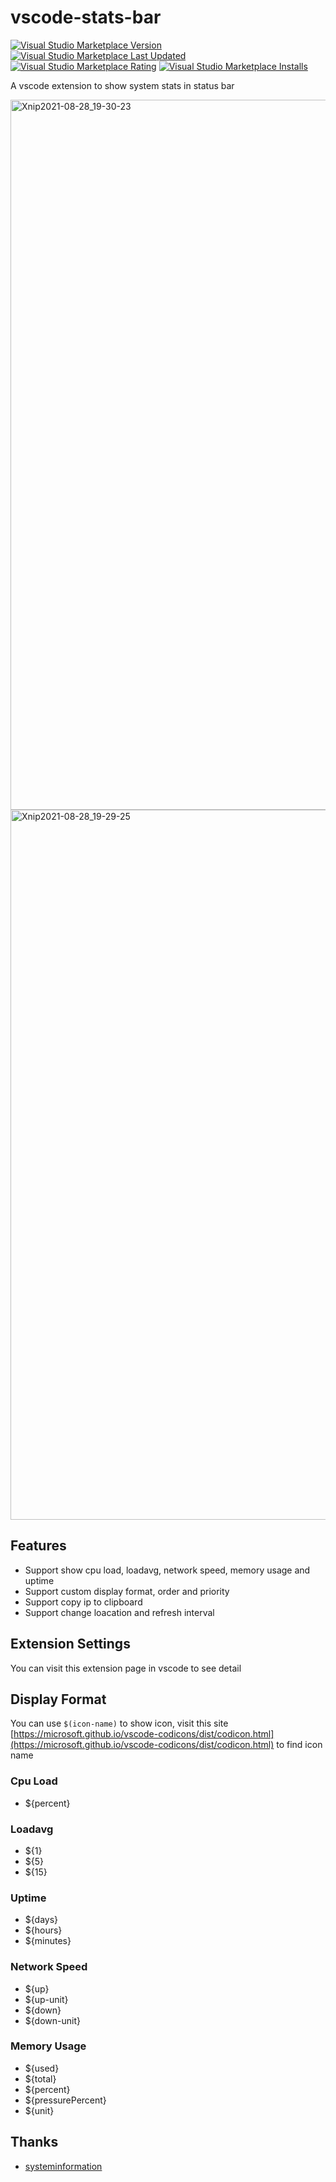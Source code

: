 # vscode-stats-bar

[![Visual Studio Marketplace Version](https://img.shields.io/visual-studio-marketplace/v/njzy.stats-bar)](https://marketplace.visualstudio.com/items?itemName=njzy.stats-bar)
[![Visual Studio Marketplace Last Updated](https://img.shields.io/visual-studio-marketplace/last-updated/njzy.stats-bar)](https://marketplace.visualstudio.com/items?itemName=njzy.stats-bar)
[![Visual Studio Marketplace Rating](https://img.shields.io/visual-studio-marketplace/r/njzy.stats-bar)](https://marketplace.visualstudio.com/items?itemName=njzy.stats-bar)
[![Visual Studio Marketplace Installs](https://img.shields.io/visual-studio-marketplace/i/njzy.stats-bar)](https://marketplace.visualstudio.com/items?itemName=njzy.stats-bar)

A vscode extension to show system stats in status bar

<img width="1136" alt="Xnip2021-08-28_19-30-23" src="https://user-images.githubusercontent.com/19601720/131216513-6e0d5619-4767-40aa-8c2d-782ee732d987.png">
<img width="1136" alt="Xnip2021-08-28_19-29-25" src="https://user-images.githubusercontent.com/19601720/131216521-92007920-daba-48db-873d-9410177ddf0e.png">

## Features

- Support show cpu load, loadavg, network speed, memory usage and uptime
- Support custom display format, order and priority
- Support copy ip to clipboard
- Support change loacation and refresh interval

## Extension Settings

You can visit this extension page in vscode to see detail

## Display Format

You can use `$(icon-name)` to show icon, visit this site [https://microsoft.github.io/vscode-codicons/dist/codicon.html](https://microsoft.github.io/vscode-codicons/dist/codicon.html) to find icon name

### Cpu Load

- ${percent}

### Loadavg

- ${1}
- ${5}
- ${15}

### Uptime

- ${days}
- ${hours}
- ${minutes}

### Network Speed

- ${up}
- ${up-unit}
- ${down}
- ${down-unit}

### Memory Usage

- ${used}
- ${total}
- ${percent}
- ${pressurePercent}
- ${unit}

## Thanks

- [systeminformation](https://systeminformation.io)

